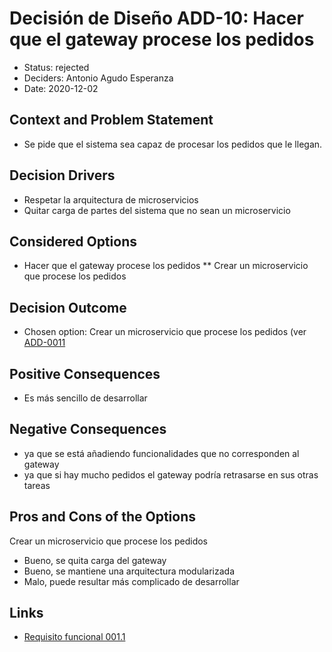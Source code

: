 # Decisión de Diseño ADD-10: Hacer que el gateway procese los pedidos
 
 
* Status: rejected
* Deciders: Antonio Agudo Esperanza
* Date: 2020-12-02
## Context and Problem Statement
* Se pide que el sistema sea capaz de procesar los pedidos que le llegan.
## Decision Drivers
* Respetar la arquitectura de microservicios
* Quitar carga de partes del sistema que no sean un microservicio
## Considered Options
* Hacer que el gateway procese los pedidos
** Crear un microservicio que procese los pedidos
## Decision Outcome
* Chosen option: Crear un microservicio que procese los pedidos (ver [ADD-0011](https://github.com/Grupo3-DAS/Pr-ctica1-Captura-y-Representaci-n-de-Decisiones-de-Dise-o-Equipo-3/blob/main/Semana%204/madr/0011-Implementar-el-procesado-de-pedidos-como-un-microservicio.md)
## Positive Consequences
* Es más sencillo de desarrollar
## Negative Consequences
 * ya que se está añadiendo funcionalidades que no corresponden al gateway
 * ya que si hay mucho pedidos el gateway podría retrasarse en sus otras tareas
## Pros and Cons of the Options
Crear un microservicio que procese los pedidos
* Bueno, se quita carga del gateway
* Bueno, se mantiene una arquitectura modularizada
* Malo, puede resultar más complicado de desarrollar
 
## Links <!-- optional -->

* [Requisito funcional 001.1](https://github.com/Grupo3-DAS/Pr-ctica1-Captura-y-Representaci-n-de-Decisiones-de-Dise-o-Equipo-3/blob/main/DAS-P1-Alba_Sevillano_Portilla-TAREA1.pdf)
